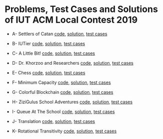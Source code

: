 # Problems, Test Cases and Solutions of IUT ACM Local Contest 2019

* A- Settlers of Catan [code](A-%20Settlers%20of%20Catan/code), [solution](A-%20Settlers%20of%20Catan/README.md), [test cases](A-%20Settlers%20of%20Catan/in_out)
* B- IUTier [code](B-%20IUTier/code), [solution](B-%20IUTier/README.md), [test cases](B-%20IUTier/in_out)

* C- A Little Bit! [code](C-%20A%20Little%20Bit!/code), [solution](C-%20A%20Little%20Bit!/README.md), [test cases](C-%20A%20Little%20Bit!/in_out)

* D- Dr. Khorzoo and Researchers [code](D-%20Dr.%20Khorzoo%20and%20Researchers/code), [solution](D-%20Dr.%20Khorzoo%20and%20Researchers/README.md), [test cases](D-%20Dr.%20Khorzoo%20and%20Researchers/in_out)

* E- Chess [code](E-%20Chess/code), [solution](E-%20Chess/README.md), [test cases](E-%20Chess/in_out)

* F- Minimum Capacity [code](F-%20Minimum%20Capacity/code), [solution](F-%20Minimum%20Capacity/README.md), [test cases](F-%20Minimum%20Capacity/in_out)

* G- Colorful Blockchain [code](G-%20Colorful%20Blockchain/code), [solution](G-%20Colorful%20Blockchain/README.md), [test cases](G-%20Colorful%20Blockchain/in_out)

* H- ZiziGulus School Adventures [code](H-%20ZiziGulus%20School%20Adventures/code), [solution](H-%20ZiziGulus%20School%20Adventures/README.md), [test cases](H-%20ZiziGulus%20School%20Adventures/in_out)

* I- Queue At The School [code](I-%20Queue%20At%20The%20School/code), [solution](I-%20Queue%20At%20The%20School/README.md), [test cases](I-%20Queue%20At%20The%20School/in_out)

* J- Translation [code](J-%20Translation/code), [solution](J-%20Translation/README.md), [test cases](J-%20Translation/in_out)

* K- Rotational Transitivity [code](K-%20Rotational%20Transitivity/code), [solution](K-%20Rotational%20Transitivity/README.md), [test cases](K-%20Rotational%20Transitivity/in_out)

